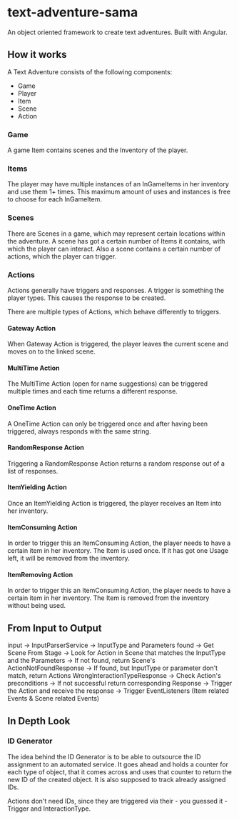 # text-adventure-sama #

An object oriented framework to create text adventures. Built with Angular.

## How it works ##

A Text Adventure consists of the following components:

- Game
- Player
- Item
- Scene
- Action

### Game ###

A game Item contains scenes and the Inventory of the player.

### Items ###

The player may have multiple instances of an InGameItems in her inventory and use them 1+ times.
This maximum amount of uses and instances is free to choose for each InGameItem.

### Scenes ###

There are Scenes in a game, which may represent certain locations within the adventure.
A scene has got a certain number of Items it contains, with which the player can interact.
Also a scene contains a certain number of actions, which the player can trigger.

### Actions ###

Actions generally have triggers and responses. A trigger is something the player types.
This causes the response to be created.

There are multiple types of Actions, which behave differently to triggers.

#### Gateway Action ####

When Gateway Action is triggered, the player leaves the current scene and moves on to the linked scene.

#### MultiTime Action ####

The MultiTime Action (open for name suggestions) can be triggered multiple times and each time returns a different response.

#### OneTime Action ####

A OneTime Action can only be triggered once and after having been triggered, always responds with the same string.

#### RandomResponse Action ####

Triggering a RandomResponse Action returns a random response out of a list of responses.

#### ItemYielding Action ####

Once an ItemYielding Action is triggered, the player receives an Item into her inventory.

#### ItemConsuming Action ####

In order to trigger this an ItemConsuming Action, the player needs to have a certain item in her inventory.
The Item is used once. If it has got one Usage left, it will be removed from the inventory.

#### ItemRemoving Action ####

In order to trigger this an ItemConsuming Action, the player needs to have a certain item in her inventory.
The Item is removed from the inventory without being used.

## From Input to Output ##

input -> InputParserService
-> InputType and Parameters found
-> Get Scene From Stage
-> Look for Action in Scene that matches the InputType and the Parameters
    -> If not found, return Scene's ActionNotFoundResponse
    -> If found, but InputType or parameter don't match, return Actions WrongInteractionTypeResponse
-> Check Action's preconditions
    -> If not successful return corresponding Response
-> Trigger the Action and receive the response
-> Trigger EventListeners (Item related Events & Scene related Events)

## In Depth Look ##

### ID Generator ##

The idea behind the ID Generator is to be able to outsource the ID assignment to an automated service.
It goes ahead and holds a counter for each type of object, that it comes across and uses that
counter to return the new ID of the created object. It is also supposed to track already assigned IDs.

Actions don't need IDs, since they are triggered via their - you guessed it - Trigger and InteractionType.

